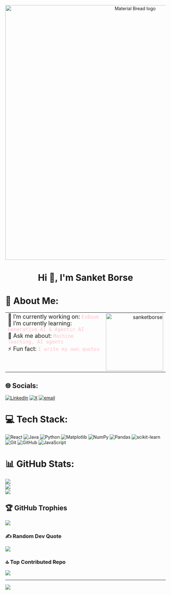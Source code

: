 
<p align="center">
    <img width="800" src="https://datanatives.io/wp-content/uploads/2022/06/GtG_small_banner_2.gif)" alt="Material Bread logo"> </p>
<h1 align="center">Hi 👋, I'm Sanket Borse </h1>



# 💫 About Me:

<table>
  <tr>
    <td valign="top">
      <div style="font-size: 18px;">
        🔭 I’m currently working on: <code style="color: pink;">EsBook</code><br>
        🌱 I’m currently learning: <code style="color: pink;">Generative AI & Agentic AI</code> <br>
        💬 Ask me about: <code style="color: pink;">Machine learning, AI agents</code> <br>
        ⚡ Fun fact: <code style="color: pink;">I write my own quotes</code><br>
      </div>
    </td>
    <td align="right">
      <img src="https://i.pinimg.com/1200x/f4/fc/01/f4fc018e3449a5ae18b534436a4203b3.jpg" alt="sanketborse" width="180" />
    </td>
  </tr>
</table>

## 🌐 Socials:
[![LinkedIn](https://img.shields.io/badge/LinkedIn-%230077B5.svg?logo=linkedin&logoColor=white)](https://linkedin.com/in/https://www.linkedin.com/in/sanket-borse-617208209) [![X](https://img.shields.io/badge/X-black.svg?logo=X&logoColor=white)](https://x.com/https://x.com/Xborse) [![email](https://img.shields.io/badge/Email-D14836?logo=gmail&logoColor=white)](mailto:borsesanket21@gmail.com) 

# 💻 Tech Stack:
![React](https://img.shields.io/badge/react-%2320232a.svg?style=for-the-badge&logo=react&logoColor=%2361DAFB) ![Java](https://img.shields.io/badge/java-%23ED8B00.svg?style=for-the-badge&logo=openjdk&logoColor=white) ![Python](https://img.shields.io/badge/python-3670A0?style=for-the-badge&logo=python&logoColor=ffdd54) ![Matplotlib](https://img.shields.io/badge/Matplotlib-%23ffffff.svg?style=for-the-badge&logo=Matplotlib&logoColor=black) ![NumPy](https://img.shields.io/badge/numpy-%23013243.svg?style=for-the-badge&logo=numpy&logoColor=white) ![Pandas](https://img.shields.io/badge/pandas-%23150458.svg?style=for-the-badge&logo=pandas&logoColor=white) ![scikit-learn](https://img.shields.io/badge/scikit--learn-%23F7931E.svg?style=for-the-badge&logo=scikit-learn&logoColor=white) ![Git](https://img.shields.io/badge/git-%23F05033.svg?style=for-the-badge&logo=git&logoColor=white) ![GitHub](https://img.shields.io/badge/github-%23121011.svg?style=for-the-badge&logo=github&logoColor=white) ![JavaScript](https://img.shields.io/badge/javascript-%23323330.svg?style=for-the-badge&logo=javascript&logoColor=%23F7DF1E)
# 📊 GitHub Stats:
![](https://github-readme-stats.vercel.app/api?username=sanketborse&theme=calm_pink&hide_border=false&include_all_commits=false&count_private=false)<br/>
![](https://nirzak-streak-stats.vercel.app/?user=sanketborse&theme=calm_pink&hide_border=false)<br/>
![](https://github-readme-stats.vercel.app/api/top-langs/?username=sanketborse&theme=calm_pink&hide_border=false&include_all_commits=false&count_private=false&layout=compact)

## 🏆 GitHub Trophies
![](https://github-profile-trophy.vercel.app/?username=sanketborse&theme=dracula&no-frame=false&no-bg=true&margin-w=4)

### ✍️ Random Dev Quote
![](https://quotes-github-readme.vercel.app/api?type=horizontal&theme=dark)

### 🔝 Top Contributed Repo
![](https://github-contributor-stats.vercel.app/api?username=sanketborse&limit=5&theme=midnight-purple&combine_all_yearly_contributions=true)

---
[![](https://visitcount.itsvg.in/api?id=sanketborse&icon=7&color=0)](https://visitcount.itsvg.in)

<!-- Proudly created with GPRM ( https://gprm.itsvg.in ) -->
